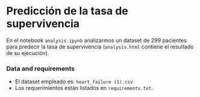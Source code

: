 # Predicción de la tasa de supervivencia
En el notebook `analysis.ipynb` analizarmos un dataset de 299 pacientes para predecir la tasa de supervivencia (`analysis.html` contiene el resultado de su ejecución).

### Data and requirements
- El dataset empleado es: `heart_failure (1).csv`
- Los requerimientos están listados en `requirements.txt`.